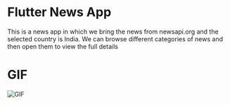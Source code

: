 # Flutter News App

This is a news app in which we bring the news from newsapi.org and the selected country is India. We can browse different categories of news and then open them to view the full details


 # GIF
![GIF](https://user-images.githubusercontent.com/18341427/96581891-25c83800-12f8-11eb-8474-ede1c02f3f67.gif)




